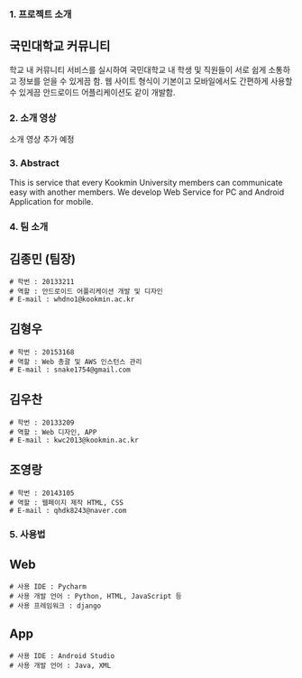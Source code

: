 ﻿### 1. 프로젝트 소개

## 국민대학교 커뮤니티

학교 내 커뮤니티 서비스를 실시하여 국민대학교 내 학생 및 직원들이 서로 쉽게 소통하고 정보를 얻을 수 있게끔 함. 웹 사이트 형식이 기본이고 모바일에서도 간편하게 사용할 수 있게끔 안드로이드 어플리케이션도 같이 개발함.


### 2. 소개 영상

소개 영상 추가 예정


### 3. Abstract

This is service that every Kookmin University members can communicate easy with another members. We develop Web Service for PC and Android Application for mobile.


### 4. 팀 소개

## 김종민 (팀장)
	# 학번 : 20133211
	# 역할 : 안드로이드 어플리케이션 개발 및 디자인
	# E-mail : whdno1@kookmin.ac.kr

## 김형우
	# 학번 : 20153168
	# 역할 : Web 총괄 및 AWS 인스턴스 관리
	# E-mail : snake1754@gmail.com

## 김우찬
	# 학번 : 20133209
	# 역할 : Web 디자인, APP
	# E-mail : kwc2013@kookmin.ac.kr

## 조영랑
	# 학번 : 20143105
	# 역할 : 웹페이지 제작 HTML, CSS
	# E-mail : qhdk8243@naver.com


### 5. 사용법

## Web
	# 사용 IDE : Pycharm
	# 사용 개발 언어 : Python, HTML, JavaScript 등
	# 사용 프레임워크 : django

## App
	# 사용 IDE : Android Studio
	# 사용 개발 언어 : Java, XML
